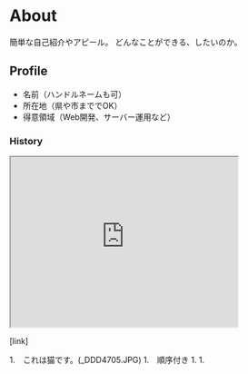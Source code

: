 # About
簡単な自己紹介やアピール。
どんなことができる、したいのか。

## Profile
- 名前（ハンドルネームも可）
- 所在地（県や市まででOK）
- 得意領域（Web開発、サーバー運用など）

### History

<iframe src="https://www.openprocessing.org/sketch/904478/embed/" width="400" height="300"></iframe>

[link]

1.　これは猫です。(_DDD4705.JPG)
1.　順序付き
1.
1.

